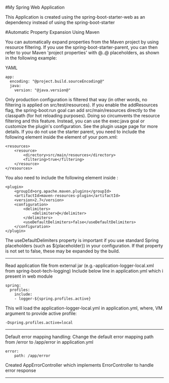 #My Spring Web Application

This Application is created using the spring-boot-starter-web as an dependency instead of using the spring-boot-starter

#Automatic Property Expansion Using Maven

You can automatically expand properties from the Maven project by using resource filtering. If you use the spring-boot-starter-parent, you can then refer to your Maven 'project properties' with @..@ placeholders, as shown in the following example:

YAML

	app:
	  encoding: "@project.build.sourceEncoding@"
	  java:
	    version: "@java.version@"

Only production configuration is filtered that way (in other words, no filtering is applied on src/test/resources).
If you enable the addResources flag, the spring-boot:run goal can add src/main/resources directly to the classpath (for hot reloading purposes). Doing so circumvents the resource filtering and this feature. Instead, you can use the exec:java goal or customize the plugin's configuration. See the plugin usage page for more details.
If you do not use the starter parent, you need to include the following element inside the <build/> element of your pom.xml:

	<resources>
	    <resource>
	        <directory>src/main/resources</directory>
	        <filtering>true</filtering>
	    </resource>
	</resources>

You also need to include the following element inside <plugins/>:

	<plugin>
	    <groupId>org.apache.maven.plugins</groupId>
	    <artifactId>maven-resources-plugin</artifactId>
	    <version>2.7</version>
	    <configuration>
	        <delimiters>
	            <delimiter>@</delimiter>
	        </delimiters>
	        <useDefaultDelimiters>false</useDefaultDelimiters>
	    </configuration>
	</plugin>

The useDefaultDelimiters property is important if you use standard Spring placeholders (such as ${placeholder}) in your configuration. If that property is not set to false, these may be expanded by the build.

- - - -
Read application file from external jar (e.g.-application-logger-local.xml from spring-boot-tech-logging)
Include below line in application.yml which i present in web module
	
	spring:
	  profiles:
	    include:
	    - logger-${spring.profiles.active}

This will load the application-logger-local.yml in application.yml, where, VM argument to provide active profile:

	-Dspring.profiles.active=local

- - - -
Default error mapping handling:
Change the default error mapping path from /error to /app/error in application.yml
  
	error:
    	path: /app/error

Created AppErrorController which implements ErrorController to handle error response

- - - -
